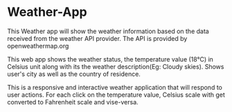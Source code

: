 # Weather-App

This Weather app will show the weather information based on the data received from the weather API provider. The API is provided by openweathermap.org

This web app shows the weather status, the temperature value (18°C) in Celsius unit along with its the weather description(Eg: Cloudy skies). Shows user's city as well as the country of residence.

This is a responsive and interactive weather application that will respond to user actions. For each click on the temperature value, Celsius scale with get converted to Fahrenheit scale and vise-versa.
